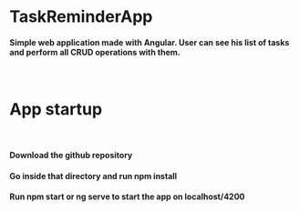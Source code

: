 # TaskReminderApp

#### Simple web application made with Angular. User can see his list of tasks and perform all CRUD operations with them.

<br />

# App startup

<br />

#### Download the github repository
#### Go inside that directory and run npm install
#### Run npm start or ng serve to start the app on localhost/4200
